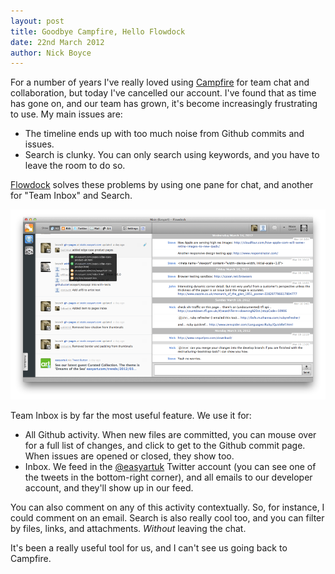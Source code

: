 ```yaml
---
layout: post
title: Goodbye Campfire, Hello Flowdock
date: 22nd March 2012
author: Nick Boyce
---
```


For a number of years I've really loved using [Campfire](http://campfirenow.com/) for team chat and collaboration, but today I've cancelled our account. I've found that as time has gone on, and our team has grown, it's become increasingly frustrating to use. My main issues are:

* The timeline ends up with too much noise from Github commits and issues.
* Search is clunky. You can only search using keywords, and you have to leave the room to do so.

[Flowdock](https://www.flowdock.com/) solves these problems by using one pane for chat, and another for "Team Inbox" and Search.

<img src="/assets/img/posts/flowdock.png" alt="Flowdock">

Team Inbox is by far the most useful feature. We use it for:

* All Github activity. When new files are committed, you can mouse over for a full list of changes, and click to get to the Github commit page. When issues are opened or closed, they show too.
* Inbox. We feed in the [@easyartuk](http://twitter.com/easyartuk) Twitter account (you can see one of the tweets in the bottom-right corner), and all emails to our developer account, and they'll show up in our feed.

You can also comment on any of this activity contextually. So, for instance, I could comment on an email. Search is also really cool too, and you can filter by files, links, and attachments. *Without* leaving the chat.

It's been a really useful tool for us, and I can't see us going back to Campfire.